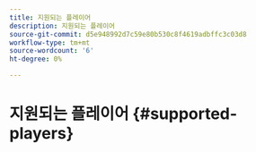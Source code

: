 ```yaml
---
title: 지원되는 플레이어
description: 지원되는 플레이어
source-git-commit: d5e948992d7c59e80b530c8f4619adbffc3c03d8
workflow-type: tm+mt
source-wordcount: '6'
ht-degree: 0%

---
```



# 지원되는 플레이어 {#supported-players}
